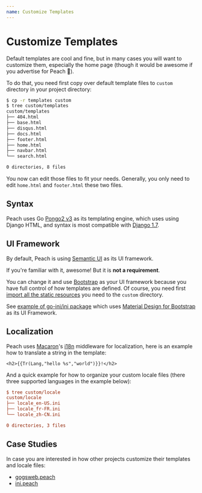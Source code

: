 ```yaml
---
name: Customize Templates
---
```


# Customize Templates

Default templates are cool and fine, but in many cases you will want to customize them, especially the home page (though it would be awesome if you advertise for Peach :beers:).

To do that, you need first copy over default template files to `custom` directory in your project directory:

```sh
$ cp -r templates custom
$ tree custom/templates
custom/templates
├── 404.html
├── base.html
├── disqus.html
├── docs.html
├── footer.html
├── home.html
├── navbar.html
└── search.html

0 directories, 8 files
```

You now can edit those files to fit your needs. Generally, you only need to edit `home.html` and `footer.html` these two files.

## Syntax

Peach uses Go [Pongo2 v3](https://github.com/flosch/pongo2/tree/v3) as its templating engine, which uses using Django HTML, and syntax is most compatible with [Django 1.7](https://docs.djangoproject.com/en/1.7/ref/templates/builtins/).   

## UI Framework

By default, Peach is using [Semantic UI](http://semantic-ui.com/) as its UI framework.

If you're familiar with it, awesome! But it is **not a requirement**. 

You can change it and use [Bootstrap](http://getbootstrap.com/) as your UI framework because you have full control of how templates are defined. Of course, you need first [import all the static resources](static_resources) you need to the `custom` directory.

See [example of go-ini/ini package](https://ini.unknwon.io/) which uses [Material Design for Bootstrap](https://mdbootstrap.com/) as its UI Framework.

## Localization

Peach uses [Macaron](http://go-macaron.com/)'s [i18n](http://go-macaron.com/docs/middlewares/i18n) middleware for localization, here is an example how to translate a string in the template:

```django
<h2>{{Tr(Lang,"hello %s","world")}}!</h2>
```

And a quick example for how to organize your custom locale files (there three supported languages in the example below):

```ini
$ tree custom/locale
custom/locale
├── locale_en-US.ini
├── locale_fr-FR.ini
└── locale_zh-CN.ini

0 directories, 3 files
```

## Case Studies

In case you are interested in how other projects customize their templates and locale files:

- [gogsweb.peach](https://github.com/gogits/gogsweb.peach)
- [ini.peach](https://github.com/go-ini/ini.peach)
